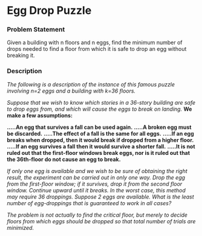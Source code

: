 # Egg Drop Puzzle

### Problem Statement

Given a building with n floors and n eggs, find the minimum number of drops needed to find a floor from which it is safe to drop an egg without breaking it.


### Description


_The following is a description of the instance of this famous puzzle involving n=2 eggs and a building with k=36 floors._

_Suppose that we wish to know which stories in a 36-story building are safe to drop eggs from, and which will cause the eggs to break on landing._ __We make a few assumptions:__

__…..An egg that survives a fall can be used again.__
__…..A broken egg must be discarded.__
__…..The effect of a fall is the same for all eggs.__
__…..If an egg breaks when dropped, then it would break if dropped from a higher floor.__
__…..If an egg survives a fall then it would survive a shorter fall.__
__…..It is not ruled out that the first-floor windows break eggs, nor is it ruled out that the 36th-floor do not cause an egg to break.__

_If only one egg is available and we wish to be sure of obtaining the right result, the experiment can be carried out in only one way. Drop the egg from the first-floor window; if it survives, drop it from the second floor window. Continue upward until it breaks. In the worst case, this method may require 36 droppings. Suppose 2 eggs are available. What is the least number of egg-droppings that is guaranteed to work in all cases?_

_The problem is not actually to find the critical floor, but merely to decide floors from which eggs should be dropped so that total number of trials are minimized._